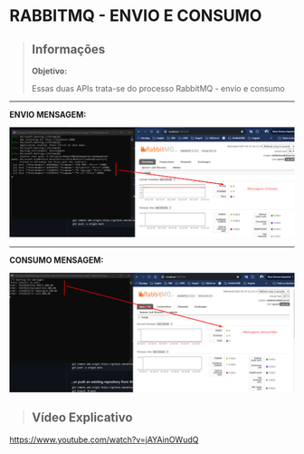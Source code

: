 # RABBITMQ - ENVIO E CONSUMO

> ## Informações
>
> **Objetivo:**     
>
> Essas duas APIs trata-se do processo RabbitMQ - envio e consumo

---
**ENVIO MENSAGEM:** 

<img src="https://github.com/abruno36/RabbitMQ/blob/master/AppOrderWorker/rabbitMQ_envio.png" alt="Protótipo"/>

---
**CONSUMO MENSAGEM:** 

<img src="https://github.com/abruno36/RabbitMQ/blob/master/WebAppOrder/rabbitMQ_consumo.png" alt="Protótipo"/>


> ## Vídeo Explicativo
https://www.youtube.com/watch?v=jAYAinOWudQ
